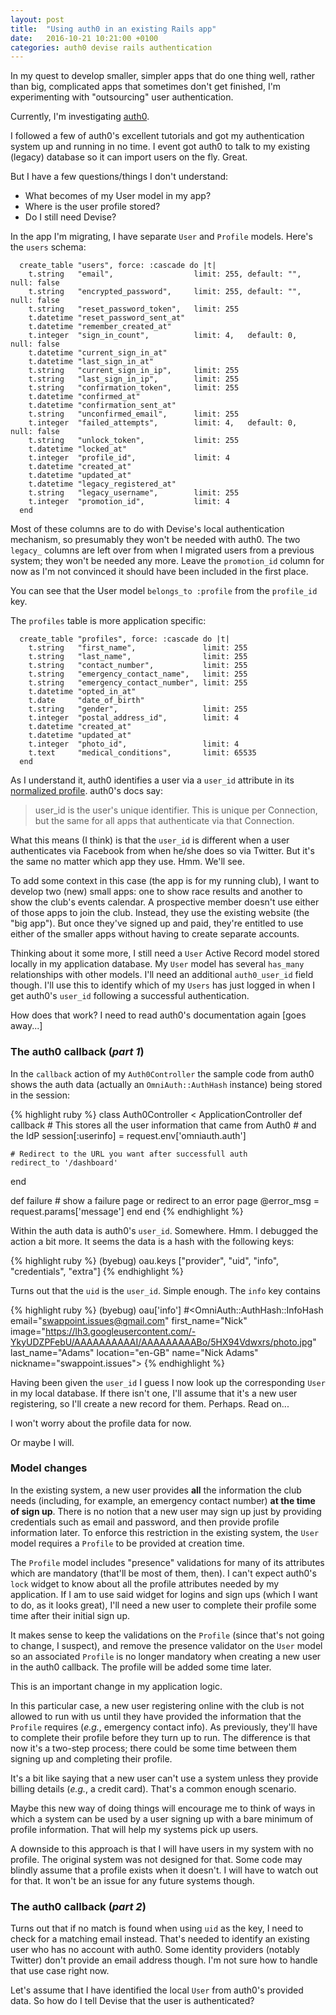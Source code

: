 ```yaml
---
layout: post
title:  "Using auth0 in an existing Rails app"
date:   2016-10-21 10:21:00 +0100
categories: auth0 devise rails authentication
---
```


In my quest to develop smaller, simpler apps that do one thing well, rather than big, complicated apps that sometimes don't get finished, I'm experimenting with "outsourcing" user authentication.

Currently, I'm investigating [auth0][0].

[0]: https://auth0.com

I followed a few of auth0's excellent tutorials and got my authentication system up and running in no time. I event got auth0 to talk to my existing (legacy) database so it can import users on the fly. Great.

But I have a few questions/things I don't understand:

* What becomes of my User model in my app?
* Where is the user profile stored?
* Do I still need Devise?

In the app I'm migrating, I have separate `User` and `Profile` models. Here's the `users` schema:

```
  create_table "users", force: :cascade do |t|
    t.string   "email",                  limit: 255, default: "",               null: false
    t.string   "encrypted_password",     limit: 255, default: "",               null: false
    t.string   "reset_password_token",   limit: 255
    t.datetime "reset_password_sent_at"
    t.datetime "remember_created_at"
    t.integer  "sign_in_count",          limit: 4,   default: 0,                null: false
    t.datetime "current_sign_in_at"
    t.datetime "last_sign_in_at"
    t.string   "current_sign_in_ip",     limit: 255
    t.string   "last_sign_in_ip",        limit: 255
    t.string   "confirmation_token",     limit: 255
    t.datetime "confirmed_at"
    t.datetime "confirmation_sent_at"
    t.string   "unconfirmed_email",      limit: 255
    t.integer  "failed_attempts",        limit: 4,   default: 0,                null: false
    t.string   "unlock_token",           limit: 255
    t.datetime "locked_at"
    t.integer  "profile_id",             limit: 4
    t.datetime "created_at"
    t.datetime "updated_at"
    t.datetime "legacy_registered_at"
    t.string   "legacy_username",        limit: 255
    t.integer  "promotion_id",           limit: 4
  end

```

Most of these columns are to do with Devise's local authentication mechanism, so presumably they won't be needed with auth0. The two `legacy_` columns are left over from when I migrated users from a previous system; they won't be needed any more. Leave the `promotion_id` column for now as I'm not convinced it should have been included in the first place.

You can see that the User model `belongs_to :profile` from the `profile_id` key.

The `profiles` table is more application specific:

```
  create_table "profiles", force: :cascade do |t|
    t.string   "first_name",               limit: 255
    t.string   "last_name",                limit: 255
    t.string   "contact_number",           limit: 255
    t.string   "emergency_contact_name",   limit: 255
    t.string   "emergency_contact_number", limit: 255
    t.datetime "opted_in_at"
    t.date     "date_of_birth"
    t.string   "gender",                   limit: 255
    t.integer  "postal_address_id",        limit: 4
    t.datetime "created_at"
    t.datetime "updated_at"
    t.integer  "photo_id",                 limit: 4
    t.text     "medical_conditions",       limit: 65535
  end

```

As I understand it, auth0 identifies a user via a `user_id` attribute in its [normalized profile](https://auth0.com/docs/user-profile/normalized). auth0's docs say:

> user_id is the user's unique identifier. This is unique per Connection, but the same for all apps that authenticate via that Connection.
> 

What this means (I think) is that the `user_id` is different when a user authenticates via Facebook from when he/she does so via Twitter. But it's the same no matter which app they use. Hmm. We'll see.

To add some context in this case (the app is for my running club), I want to develop two (new) small apps: one to show race results and another to show the club's events calendar. A prospective member doesn't use either of those apps to join the club. Instead, they use the existing website (the "big app"). But once they've signed up and paid, they're entitled to use either of the smaller apps without having to create separate accounts.

Thinking about it some more, I still need a `User` Active Record model stored locally in my application database. My `User` model has several `has_many` relationships with other models. I'll need an additional `auth0_user_id` field though. I'll use this to identify which of my `Users` has just logged in when I get auth0's `user_id` following a successful authentication.

How does that work? I need to read auth0's documentation again [goes away...]

### The auth0 callback (*part 1*)

In the `callback` action of my `Auth0Controller` the sample code from auth0 shows the auth data (actually an `OmniAuth::AuthHash` instance) being stored in the session:

{% highlight ruby %}
class Auth0Controller < ApplicationController
  def callback
    # This stores all the user information that came from Auth0
    # and the IdP
    session[:userinfo] = request.env['omniauth.auth']

    # Redirect to the URL you want after successfull auth
    redirect_to '/dashboard'
  end

  def failure
    # show a failure page or redirect to an error page
    @error_msg = request.params['message']
  end
end
{% endhighlight %}

Within the auth data is auth0's `user_id`. Somewhere. Hmm. I debugged the action a bit more. It seems the data is a hash with the following keys:

{% highlight ruby %}
(byebug) oau.keys
["provider", "uid", "info", "credentials", "extra"]
{% endhighlight %}

Turns out that the `uid` is the `user_id`. Simple enough. The `info` key contains

{% highlight ruby %}
(byebug) oau['info']
#<OmniAuth::AuthHash::InfoHash email="swappoint.issues@gmail.com" first_name="Nick" image="https://lh3.googleusercontent.com/-YkyUDZPFebU/AAAAAAAAAAI/AAAAAAAAABo/5HX94Vdwxrs/photo.jpg" last_name="Adams" location="en-GB" name="Nick Adams" nickname="swappoint.issues">
{% endhighlight %}

Having been given the `user_id` I guess I now look up the corresponding `User` in my local database. If there isn't one, I'll assume that it's a new user registering, so I'll create a new record for them. Perhaps. Read on...

I won't worry about the profile data for now.

Or maybe I will.

### Model changes

In the existing system, a new user provides **all** the information the club needs (including, for example, an emergency contact number) **at the time of sign up**. There is no notion that a new user may sign up just by providing credentials such as email and password, and then provide profile information later. To enforce this restriction in the existing system, the `User` model requires a `Profile` to be provided at creation time.

The `Profile` model includes "presence" validations for many of its attributes which are mandatory (that'll be most of them, then). I can't expect auth0's `lock` widget to know about all the profile attributes needed by my application. If I am to use said widget for logins and sign ups (which I want to do, as it looks great), I'll need a new user to complete their profile some time after their initial sign up.

It makes sense to keep the validations on the `Profile` (since that's not going to change, I suspect), and remove the presence validator on the `User` model so an associated `Profile` is no longer mandatory when creating a new user in the auth0 callback. The profile will be added some time later.

This is an important change in my application logic.

In this particular case, a new user registering online with the club is not allowed to run with us until they have provided the information that the `Profile` requires (*e.g.*, emergency contact info). As previously, they'll have to complete their profile before they turn up to run. The difference is that now it's a two-step process; there could be some time between them signing up and completing their profile.

It's a bit like saying that a new user can't use a system unless they provide billing details (*e.g.*, a credit card). That's a common enough scenario.

Maybe this new way of doing things will encourage me to think of ways in which a system can be used by a user signing up with a bare minimum of profile information. That will help my systems pick up users.

A downside to this approach is that I will have users in my system with no profile. The original system was not designed for that. Some code may blindly assume that a profile exists when it doesn't. I will have to watch out for that. It won't be an issue for any future systems though.

### The auth0 callback (*part 2*)

Turns out that if no match is found when using `uid` as the key, I need to check for a matching email instead. That's needed to identify an existing user who has no account with auth0. Some identity providers (notably Twitter) don't provide an email address though. I'm not sure how to handle that use case right now.

Let's assume that I have identified the local `User` from auth0's provided data. So how do I tell Devise that the user is authenticated?
